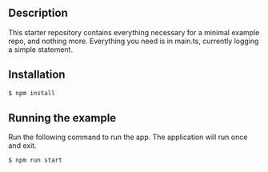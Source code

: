 ## Description

This starter repository contains everything necessary for a minimal example repo, and nothing more. Everything you need is in main.ts, currently logging a simple statement.

## Installation

```bash
$ npm install
```

## Running the example

Run the following command to run the app. The application will run once and exit.

```bash
$ npm run start
```
